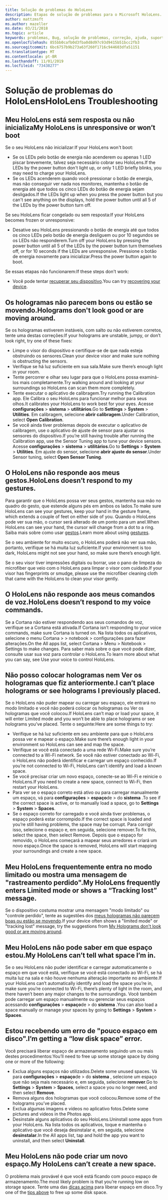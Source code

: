 ```yaml
---
title: Solução de problemas do HoloLens
description: Etapas de solução de problemas para o Microsoft HoloLens.
author: mattzmsft
ms.author: mazeller
ms.date: 03/21/2018
ms.topic: article
keywords: problemas, Bug, solução de problemas, correção, ajuda, suporte, HoloLens
ms.openlocfilehash: 855bb0cafb0d3fba0d8d97c93d9415b51bcc2fb3
ms.sourcegitcommit: 6bc6757b9b273a63f260f1716c944603dfa51151
ms.translationtype: MT
ms.contentlocale: pt-BR
ms.lasthandoff: 11/01/2019
ms.locfileid: "73438277"
---
```

# <a name="hololens-troubleshooting"></a><span data-ttu-id="05c21-104">Solução de problemas do HoloLens</span><span class="sxs-lookup"><span data-stu-id="05c21-104">HoloLens Troubleshooting</span></span>

## <a name="my-hololens-is-unresponsive-or-wont-boot"></a><span data-ttu-id="05c21-105">Meu HoloLens está sem resposta ou não inicializa</span><span class="sxs-lookup"><span data-stu-id="05c21-105">My HoloLens is unresponsive or won’t boot</span></span>

<span data-ttu-id="05c21-106">Se o seu HoloLens não inicializar:</span><span class="sxs-lookup"><span data-stu-id="05c21-106">If your HoloLens won't boot:</span></span>
* <span data-ttu-id="05c21-107">Se os LEDs pelo botão de energia não acenderem ou apenas 1 LED piscar brevemente, talvez seja necessário cobrar seu HoloLens.</span><span class="sxs-lookup"><span data-stu-id="05c21-107">If the LEDs by the power button don't light up, or only 1 LED briefly blinks, you may need to charge your HoloLens.</span></span>
* <span data-ttu-id="05c21-108">Se os LEDs acenderem quando você pressionar o botão de energia, mas não conseguir ver nada nos monitores, mantenha o botão de energia até que todos os cinco LEDs do botão de energia sejam desligados.</span><span class="sxs-lookup"><span data-stu-id="05c21-108">If the LEDs light up when you press the power button but you can't see anything on the displays, hold the power button until all 5 of the LEDs by the power button turn off.</span></span>

<span data-ttu-id="05c21-109">Se seu HoloLens ficar congelado ou sem resposta:</span><span class="sxs-lookup"><span data-stu-id="05c21-109">If your HoloLens becomes frozen or unresponsive:</span></span>
* <span data-ttu-id="05c21-110">Desative seu HoloLens pressionando o botão de energia até que todos os cinco LEDs pelo botão de energia desliguem ou por 10 segundos se os LEDs não responderem.</span><span class="sxs-lookup"><span data-stu-id="05c21-110">Turn off your HoloLens by pressing the power button until all 5 of the LEDs by the power button turn themselves off, or for 10 seconds if the LEDs are unresponsive.</span></span> <span data-ttu-id="05c21-111">Pressione o botão de energia novamente para inicializar.</span><span class="sxs-lookup"><span data-stu-id="05c21-111">Press the power button again to boot.</span></span>

<span data-ttu-id="05c21-112">Se essas etapas não funcionarem:</span><span class="sxs-lookup"><span data-stu-id="05c21-112">If these steps don't work:</span></span>
* <span data-ttu-id="05c21-113">Você pode tentar [recuperar seu dispositivo](reset-or-recover-your-hololens.md).</span><span class="sxs-lookup"><span data-stu-id="05c21-113">You can try [recovering your device](reset-or-recover-your-hololens.md).</span></span>

## <a name="holograms-dont-look-good-or-are-moving-around"></a><span data-ttu-id="05c21-114">Os hologramas não parecem bons ou estão se movendo.</span><span class="sxs-lookup"><span data-stu-id="05c21-114">Holograms don't look good or are moving around.</span></span>

<span data-ttu-id="05c21-115">Se os hologramas estiverem instáveis, com salto ou não estiverem corretos, tente uma destas correções:</span><span class="sxs-lookup"><span data-stu-id="05c21-115">If your holograms are unstable, jumpy, or don’t look right, try one of these fixes:</span></span>
* <span data-ttu-id="05c21-116">Limpe o visor do dispositivo e certifique-se de que nada esteja obstruindo os sensores.</span><span class="sxs-lookup"><span data-stu-id="05c21-116">Clean your device visor and make sure nothing is obstructing the sensors.</span></span>
* <span data-ttu-id="05c21-117">Verifique se há luz suficiente em sua sala.</span><span class="sxs-lookup"><span data-stu-id="05c21-117">Make sure there’s enough light in your room.</span></span>
* <span data-ttu-id="05c21-118">Tente percorrer e olhar seu lugar para que o HoloLens possa examiná-los mais completamente.</span><span class="sxs-lookup"><span data-stu-id="05c21-118">Try walking around and looking at your surroundings so HoloLens can scan them more completely.</span></span>
* <span data-ttu-id="05c21-119">Tente executar o aplicativo de calibragem.</span><span class="sxs-lookup"><span data-stu-id="05c21-119">Try running the Calibration app.</span></span> <span data-ttu-id="05c21-120">Ele Calibra o seu HoloLens para funcionar melhor para seus olhos.</span><span class="sxs-lookup"><span data-stu-id="05c21-120">It calibrates your HoloLens to work best for your eyes.</span></span> <span data-ttu-id="05c21-121">Acesse **configurações** > **sistema** > **utilitários**.</span><span class="sxs-lookup"><span data-stu-id="05c21-121">Go to **Settings** > **System** > **Utilities**.</span></span> <span data-ttu-id="05c21-122">Em calibragem, selecione **abrir calibragem**.</span><span class="sxs-lookup"><span data-stu-id="05c21-122">Under Calibration, select **Open Calibration**.</span></span>
* <span data-ttu-id="05c21-123">Se você ainda tiver problemas depois de executar o aplicativo de calibragem, use o aplicativo de ajuste de sensor para ajustar os sensores do dispositivo.</span><span class="sxs-lookup"><span data-stu-id="05c21-123">If you’re still having trouble after running the Calibration app, use the Sensor Tuning app to tune your device sensors.</span></span> <span data-ttu-id="05c21-124">Acesse **configurações** > **sistema** > **utilitários**.</span><span class="sxs-lookup"><span data-stu-id="05c21-124">Go to **Settings** > **System** > **Utilities**.</span></span> <span data-ttu-id="05c21-125">Em ajuste do sensor, selecione **abrir ajuste do sensor**.</span><span class="sxs-lookup"><span data-stu-id="05c21-125">Under Sensor tuning, select **Open Sensor Tuning**.</span></span>

## <a name="hololens-doesnt-respond-to-my-gestures"></a><span data-ttu-id="05c21-126">O HoloLens não responde aos meus gestos.</span><span class="sxs-lookup"><span data-stu-id="05c21-126">HoloLens doesn’t respond to my gestures.</span></span>

<span data-ttu-id="05c21-127">Para garantir que o HoloLens possa ver seus gestos, mantenha sua mão no quadro do gesto, que estende alguns pés em ambos os lados.</span><span class="sxs-lookup"><span data-stu-id="05c21-127">To make sure HoloLens can see your gestures, keep your hand in the gesture frame, which extends a couple of feet on either side of you.</span></span> <span data-ttu-id="05c21-128">Quando o HoloLens pode ver sua mão, o cursor será alterado de um ponto para um anel.</span><span class="sxs-lookup"><span data-stu-id="05c21-128">When HoloLens can see your hand, the cursor will change from a dot to a ring.</span></span> <span data-ttu-id="05c21-129">Saiba mais sobre como usar [gestos](gaze-and-commit.md#composite-gestures).</span><span class="sxs-lookup"><span data-stu-id="05c21-129">Learn more about using [gestures](gaze-and-commit.md#composite-gestures).</span></span>

<span data-ttu-id="05c21-130">Se o seu ambiente for muito escuro, o HoloLens poderá não ver sua mão, portanto, verifique se há muita luz suficiente.</span><span class="sxs-lookup"><span data-stu-id="05c21-130">If your environment is too dark, HoloLens might not see your hand, so make sure there’s enough light.</span></span>

<span data-ttu-id="05c21-131">Se o seu visor tiver impressões digitais ou borrar, use o pano de limpeza do microfiber que veio com o HoloLens para limpar o visor com cuidado.</span><span class="sxs-lookup"><span data-stu-id="05c21-131">If your visor has fingerprints or smudge, please use the microfiber cleaning cloth that came with the HoloLens to clean your visor gently.</span></span>

## <a name="hololens-doesnt-respond-to-my-voice-commands"></a><span data-ttu-id="05c21-132">O HoloLens não responde aos meus comandos de voz.</span><span class="sxs-lookup"><span data-stu-id="05c21-132">HoloLens doesn’t respond to my voice commands.</span></span>

<span data-ttu-id="05c21-133">Se a Cortana não estiver respondendo aos seus comandos de voz, verifique se a Cortana está ativada.</span><span class="sxs-lookup"><span data-stu-id="05c21-133">If Cortana isn’t responding to your voice commands, make sure Cortana is turned on.</span></span> <span data-ttu-id="05c21-134">Na lista todos os aplicativos, selecione o menu Cortana > > notebook > configurações para fazer alterações.</span><span class="sxs-lookup"><span data-stu-id="05c21-134">On the All apps list, select Cortana > Menu > Notebook > Settings to make changes.</span></span> <span data-ttu-id="05c21-135">Para saber mais sobre o que você pode dizer, consulte usar sua voz para controlar o HoloLens.</span><span class="sxs-lookup"><span data-stu-id="05c21-135">To learn more about what you can say, see Use your voice to control HoloLens.</span></span>

## <a name="i-cant-place-holograms-or-see-holograms-i-previously-placed"></a><span data-ttu-id="05c21-136">Não posso colocar hologramas nem Ver os hologramas que fiz anteriormente.</span><span class="sxs-lookup"><span data-stu-id="05c21-136">I can’t place holograms or see holograms I previously placed.</span></span>

<span data-ttu-id="05c21-137">Se o HoloLens não puder mapear ou carregar seu espaço, ele entrará no modo limitado e você não poderá colocar os hologramas ou Ver os hologramas que você colocou.</span><span class="sxs-lookup"><span data-stu-id="05c21-137">If HoloLens can’t map or load your space, it will enter Limited mode and you won’t be able to place holograms or see holograms you’ve placed.</span></span> <span data-ttu-id="05c21-138">Tente o seguinte:</span><span class="sxs-lookup"><span data-stu-id="05c21-138">Here are some things to try:</span></span>
* <span data-ttu-id="05c21-139">Verifique se há luz suficiente em seu ambiente para que o HoloLens possa ver e mapear o espaço.</span><span class="sxs-lookup"><span data-stu-id="05c21-139">Make sure there’s enough light in your environment so HoloLens can see and map the space.</span></span>
* <span data-ttu-id="05c21-140">Verifique se você está conectado a uma rede Wi-Fi.</span><span class="sxs-lookup"><span data-stu-id="05c21-140">Make sure you’re connected to a Wi-Fi network.</span></span> <span data-ttu-id="05c21-141">Se você não estiver conectado ao Wi-Fi, o HoloLens não poderá identificar e carregar um espaço conhecido.</span><span class="sxs-lookup"><span data-stu-id="05c21-141">If you’re not connected to Wi-Fi, HoloLens can’t identify and load a known space.</span></span>
* <span data-ttu-id="05c21-142">Se você precisar criar um novo espaço, conecte-se ao Wi-Fi e reinicie o HoloLens.</span><span class="sxs-lookup"><span data-stu-id="05c21-142">If you need to create a new space, connect to Wi-Fi, then restart your HoloLens.</span></span>
* <span data-ttu-id="05c21-143">Para ver se o espaço correto está ativo ou para carregar manualmente um espaço, vá para **configurações** > **espaço**de > do **sistema** .</span><span class="sxs-lookup"><span data-stu-id="05c21-143">To see if the correct space is active, or to manually load a space, go to **Settings** > **System** > **Spaces**.</span></span>
* <span data-ttu-id="05c21-144">Se o espaço correto for carregado e você ainda tiver problemas, o espaço poderá estar corrompido.</span><span class="sxs-lookup"><span data-stu-id="05c21-144">If the correct space is loaded and you’re still having problems, the space may be corrupt.</span></span> <span data-ttu-id="05c21-145">Para corrigir isso, selecione o espaço e, em seguida, selecione remover.</span><span class="sxs-lookup"><span data-stu-id="05c21-145">To fix this, select the space, then select Remove.</span></span> <span data-ttu-id="05c21-146">Depois que o espaço for removido, o HoloLens começará a mapear seus arredores e criará um novo espaço.</span><span class="sxs-lookup"><span data-stu-id="05c21-146">Once the space is removed, HoloLens will start mapping your surroundings and create a new space.</span></span>

## <a name="my-hololens-frequently-enters-limited-mode-or-shows-a-tracking-lost-message"></a><span data-ttu-id="05c21-147">Meu HoloLens frequentemente entra no modo limitado ou mostra uma mensagem de "rastreamento perdido".</span><span class="sxs-lookup"><span data-stu-id="05c21-147">My HoloLens frequently enters Limited mode or shows a “Tracking lost” message.</span></span>

<span data-ttu-id="05c21-148">Se o dispositivo costuma mostrar uma mensagem "modo limitado" ou "controle perdido", tente as sugestões dos [meus hologramas não parecem boas ou estão se movendo](#holograms-dont-look-good-or-are-moving-around).</span><span class="sxs-lookup"><span data-stu-id="05c21-148">If your device often shows a "limited mode" or "tracking lost" message, try the suggestions from [My Holograms don't look good or are moving around](#holograms-dont-look-good-or-are-moving-around).</span></span>

## <a name="my-hololens-cant-tell-what-space-im-in"></a><span data-ttu-id="05c21-149">Meu HoloLens não pode saber em que espaço estou.</span><span class="sxs-lookup"><span data-stu-id="05c21-149">My HoloLens can’t tell what space I’m in.</span></span>

<span data-ttu-id="05c21-150">Se o seu HoloLens não puder identificar e carregar automaticamente o espaço em que você está, verifique se você está conectado ao Wi-Fi, se há muita luz na sala e não houve nenhuma alteração importante no ambiente.</span><span class="sxs-lookup"><span data-stu-id="05c21-150">If your HoloLens can’t automatically identify and load the space you’re in, make sure you’re connected to Wi-Fi, there’s plenty of light in the room, and there haven’t been any major changes to the surroundings.</span></span> <span data-ttu-id="05c21-151">Você também pode carregar um espaço manualmente ou gerenciar seus espaços acessando **configurações** > **espaço**de > do **sistema** .</span><span class="sxs-lookup"><span data-stu-id="05c21-151">You can also load a space manually or manage your spaces by going to **Settings** > **System** > **Spaces**.</span></span>

## <a name="im-getting-a-low-disk-space-error"></a><span data-ttu-id="05c21-152">Estou recebendo um erro de "pouco espaço em disco".</span><span class="sxs-lookup"><span data-stu-id="05c21-152">I’m getting a “low disk space” error.</span></span>

<span data-ttu-id="05c21-153">Você precisará liberar espaço de armazenamento seguindo um ou mais destes procedimentos:</span><span class="sxs-lookup"><span data-stu-id="05c21-153">You’ll need to free up some storage space by doing one or more of the following:</span></span>
* <span data-ttu-id="05c21-154">Exclua alguns espaços não utilizados.</span><span class="sxs-lookup"><span data-stu-id="05c21-154">Delete some unused spaces.</span></span> <span data-ttu-id="05c21-155">Vá para **configurações** > **espaço**de > do **sistema** , selecione um espaço que não seja mais necessário e, em seguida, selecione **remover**.</span><span class="sxs-lookup"><span data-stu-id="05c21-155">Go to **Settings** > **System** > **Spaces**, select a space you no longer need, and then select **Remove**.</span></span>
* <span data-ttu-id="05c21-156">Remova alguns dos hologramas que você colocou.</span><span class="sxs-lookup"><span data-stu-id="05c21-156">Remove some of the holograms you’ve placed.</span></span>
* <span data-ttu-id="05c21-157">Exclua algumas imagens e vídeos no aplicativo fotos.</span><span class="sxs-lookup"><span data-stu-id="05c21-157">Delete some pictures and videos in the Photos app.</span></span>
* <span data-ttu-id="05c21-158">Desinstale alguns aplicativos do seu HoloLens.</span><span class="sxs-lookup"><span data-stu-id="05c21-158">Uninstall some apps from your HoloLens.</span></span> <span data-ttu-id="05c21-159">Na lista todos os aplicativos, toque e mantenha o aplicativo que você deseja desinstalar e, em seguida, selecione **desinstalar**.</span><span class="sxs-lookup"><span data-stu-id="05c21-159">In the All apps list, tap and hold the app you want to uninstall, and then select **Uninstall**.</span></span>

## <a name="my-hololens-cant-create-a-new-space"></a><span data-ttu-id="05c21-160">Meu HoloLens não pode criar um novo espaço.</span><span class="sxs-lookup"><span data-stu-id="05c21-160">My HoloLens can’t create a new space.</span></span>

<span data-ttu-id="05c21-161">O problema mais provável é que você está ficando com pouco espaço de armazenamento.</span><span class="sxs-lookup"><span data-stu-id="05c21-161">The most likely problem is that you’re running low on storage space.</span></span> <span data-ttu-id="05c21-162">Tente uma das [dicas acima](#im-getting-a-low-disk-space-error) para liberar espaço em disco.</span><span class="sxs-lookup"><span data-stu-id="05c21-162">Try one of the [tips above](#im-getting-a-low-disk-space-error) to free up some disk space.</span></span>

